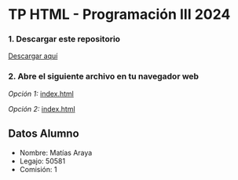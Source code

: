 # TP HTML - Programación III 2024

### 1. Descargar este repositorio   

[Descargar aquí](https://github.com/matias-araya-02/Programacion_III/archive/refs/heads/main.zip)
   
### 2. Abre el siguiente archivo en tu navegador web

*Opción 1:*
   [index.html](https://github.dev/matias-araya-02/Programacion_III)

*Opción 2:*
   [index.html](https://github.com/matias-araya-02/Programacion_III/blob/main/Codigo/index.html) 
   
## Datos Alumno
- Nombre: Matías Araya
- Legajo: 50581
- Comisión: 1



